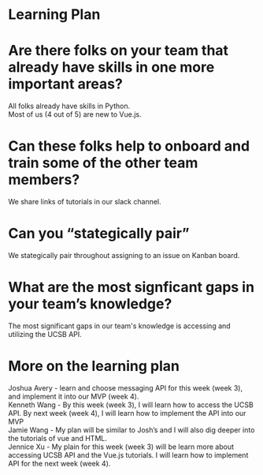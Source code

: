 # Learning Plan
# Are there folks on your team that already have skills in one more important areas?
All folks already have skills in Python.\
Most of us (4 out of 5) are new to Vue.js.

# Can these folks help to onboard and train some of the other team members?
We share links of tutorials in our slack channel.

# Can you “stategically pair”
We stategically pair throughout assigning to an issue on Kanban board.

# What are the most signficant gaps in your team’s knowledge?
The most significant gaps in our team's knowledge is accessing and utilizing the UCSB API.

# More on the learning plan
Joshua Avery - learn and choose messaging API for this week (week 3), and implement it into our MVP (week 4).\
Kenneth Wang - By this week (week 3), I will learn how to access the UCSB API. By next week (week 4), I will learn how to implement the API into our MVP\
Jamie Wang - My plan will be similar to Josh’s and I will also dig deeper into the tutorials of vue and HTML.\
Jennice Xu - My plain for this week (week 3) will be learn more about accessing UCSB API and the Vue.js tutorials. I will learn how to implement API for the next week (week 4).
